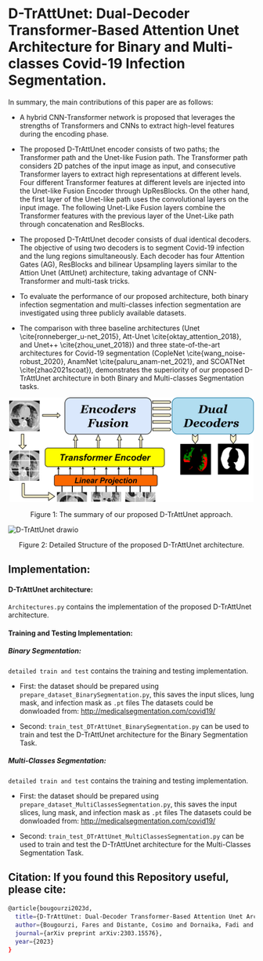 # D-TrAttUnet: Dual-Decoder Transformer-Based Attention Unet  Architecture for Binary and Multi-classes Covid-19 Infection Segmentation.

In summary, the main contributions of this paper are as follows:

- A hybrid CNN-Transformer network is proposed that leverages the strengths of Transformers and CNNs to extract high-level features during the encoding phase.

- The proposed D-TrAttUnet encoder consists of two paths; the Transformer path and the Unet-like Fusion path. The Transformer path considers 2D patches of the input image as input, and consecutive Transformer layers to extract high representations at different levels. Four different Transformer features at different levels are injected into the Unet-like Fusion Encoder through UpResBlocks. On the other hand, the first layer of the Unet-like path uses the convolutional layers on the input image. The following Unet-Like Fusion layers combine the Transformer features with the previous layer of the Unet-Like path through concatenation and ResBlocks.

- The proposed D-TrAttUnet decoder consists of dual identical decoders. The objective of using two decoders is to segment Covid-19 infection and the lung regions simultaneously. Each decoder has four Attention Gates (AG), ResBlocks and bilinear Upsampling  layers similar to the Attion Unet (AttUnet) architecture, taking advantage of CNN-Transformer and multi-task tricks.


- To evaluate the performance of our proposed architecture, both binary infection segmentation and multi-classes infection segmentation are investigated using three publicly available datasets. 

- The comparison with three baseline architectures (Unet \cite{ronneberger_u-net_2015}, Att-Unet \cite{oktay_attention_2018}, and Unet++ \cite{zhou_unet_2018}) and three state-of-the-art architectures for Covid-19 segmentation (CopleNet \cite{wang_noise-robust_2020}, AnamNet \cite{paluru_anam-net_2021}, and SCOATNet \cite{zhao2021scoat}), demonstrates the superiority of our proposed D-TrAttUnet architecture in both Binary and Multi-classes Segmentation tasks.

 <!-- + ![General drawio (1)](https://user-images.githubusercontent.com/18519110/233785211-8edaf09f-1fef-4b4e-9b76-9870b8bea9a9.png)+ -->
<p align="center">
 <img src="https://github.com/faresbougourzi/D-TrAttUnet/blob/main2/Images/General.png" width="500" hight= "500" />
</p>
<p align="center">
  Figure 1: The summary of our proposed D-TrAttUnet approach.
</p> 

 ![D-TrAttUnet drawio](https://user-images.githubusercontent.com/18519110/233785158-3c28b2c2-5872-42b4-bfb2-f37eb9a2183f.png)


<p align="center">
  Figure 2: Detailed Structure of the proposed D-TrAttUnet architecture.
</p> 

## Implementation:
#### D-TrAttUnet architecture:
``` Architectures.py ``` contains the implementation of the proposed D-TrAttUnet architecture.


#### Training and Testing Implementation:
##### Binary Segmentation:

``` detailed train and test ``` contains the training and testing implementation.

- First: the dataset should be prepared using ``` prepare_dataset_BinarySegmentation.py ```, this saves the input slices, lung mask, and infection mask as ``` .pt ``` files
The datasets could be donwloaded from: http://medicalsegmentation.com/covid19/

- Second:  ``` train_test_DTrAttUnet_BinarySegmentation.py ``` can be used to train and test the D-TrAttUnet architecture for the Binary Segmentation Task.

##### Multi-Classes Segmentation:

``` detailed train and test ``` contains the training and testing implementation.

- First: the dataset should be prepared using ``` prepare_dataset_MultiClassesSegmentation.py ```, this saves the input slices, lung mask, and infection mask as ``` .pt ``` files
The datasets could be donwloaded from: http://medicalsegmentation.com/covid19/

- Second:  ``` train_test_DTrAttUnet_MultiClassesSegmentation.py ``` can be used to train and test the D-TrAttUnet architecture for the Multi-Classes Segmentation Task.


## Citation: If you found this Repository useful, please cite:

```bash
@article{bougourzi2023d,
  title={D-TrAttUnet: Dual-Decoder Transformer-Based Attention Unet Architecture for Binary and Multi-classes Covid-19 Infection Segmentation},
  author={Bougourzi, Fares and Distante, Cosimo and Dornaika, Fadi and Taleb-Ahmed, Abdelmalik},
  journal={arXiv preprint arXiv:2303.15576},
  year={2023}
}
```
 

